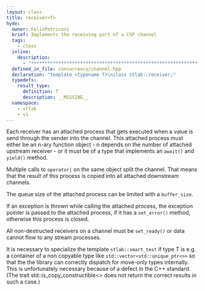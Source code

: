 ```yaml
---
layout: class
title: receiver<T>
hyde:
  owner: FelixPetriconi
  brief: Implements the receiving part of a CSP channel
  tags:
    - class
  inline:
    description:
      - "***********************************************************************************************"
  defined_in_file: concurrency/channel.hpp
  declaration: "template <typename T>\nclass stlab::receiver;"
  typedefs:
    result_type:
      definition: T
      description: __MISSING__
  namespace:
    - stlab
    - v1
---
```


Each receiver has an attached process that gets executed when a value is send through the sender into the channel. This attached process must either be an n-ary function object - n depends on the number of attached upstream receiver - or it must be of a type that implements an `await()` and `yield()` method.

Multiple calls to `operator|` on the same object split the channel. That means that the result of this process is copied into all attached downstream channels.

The queue size of the attached process can be limited with a `buffer_size`.

If an exception is thrown while calling the attached process, the exception pointer is passed to the attached process, if it has a `set_error()` method, otherwise this process is closed.

All non-destructed receivers on a channel must be `set_ready()` or data cannot flow to any
stream processes.

It is necessary to specialize the template `stlab::smart_test` if type T is e.g. a container of a non copyable type like `std::vector<std::unique_ptr<>>` so that the the library can correctly dispatch for move-only types internally. This is unfortunately necessary because of a defect in the C++ standard. (The trait std::is_copy_constructible<> does not return the correct results in such a case.)